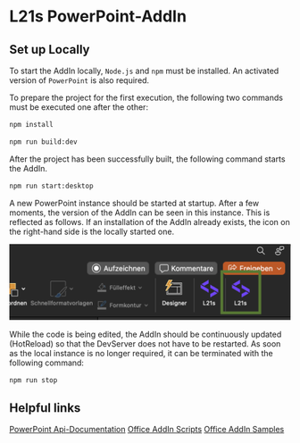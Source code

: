 # L21s PowerPoint-AddIn

## Set up Locally

To start the AddIn locally, `Node.js` and `npm` must be installed.
An activated version of `PowerPoint` is also required.

To prepare the project for the first execution, the following two commands must be executed one after the other:

```zsh Terminal
npm install
```

```zsh Terminal
npm run build:dev
```

After the project has been successfully built, the following command starts the AddIn.

```zsh Terminal
npm run start:desktop
```

A new PowerPoint instance should be started at startup. After a few moments, the version of the AddIn can be seen in
this instance. This is reflected as follows. If an installation of the AddIn already exists, the icon on the right-hand
side is the locally started one.

![Debug AddIn](docs/addInNew.png)

While the code is being edited, the AddIn should be continuously updated (HotReload) so that the DevServer does not have
to be restarted. As soon as the local instance is no longer required, it can be terminated with the following
command:

```zsh Terminal
npm run stop
```

## Helpful links

[PowerPoint Api-Documentation](https://learn.microsoft.com/de-de/javascript/api/powerpoint?view=powerpoint-js-preview)
[Office AddIn Scripts](https://github.com/OfficeDev/Office-Addin-Scripts)
[Office AddIn Samples](https://github.com/OfficeDev/Office-Add-in-samples)
